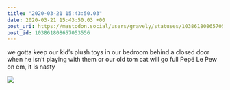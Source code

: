 ```yaml
---
title: "2020-03-21 15:43:50.03"
date: 2020-03-21 15:43:50.03 +00
post_uri: https://mastodon.social/users/gravely/statuses/103861808657053556
post_id: 103861808657053556
---
```

we gotta keep our kid’s plush toys in our bedroom behind a closed door when he isn’t playing with them or our old tom cat will go full Pepé Le Pew on em, it is nasty


![](/images/26546507.jpg)

